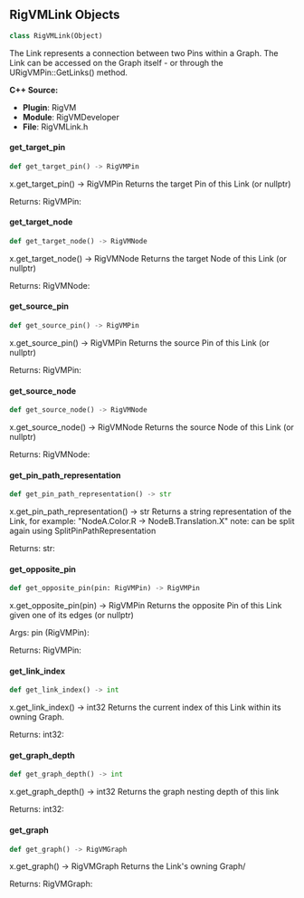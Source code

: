 ## RigVMLink Objects

```python
class RigVMLink(Object)
```

The Link represents a connection between two Pins
within a Graph. The Link can be accessed on the
Graph itself - or through the URigVMPin::GetLinks()
method.

**C++ Source:**

- **Plugin**: RigVM
- **Module**: RigVMDeveloper
- **File**: RigVMLink.h

<a id="unreal.RigVMLink.get_target_pin"></a>

#### get_target_pin

```python
def get_target_pin() -> RigVMPin
```

x.get_target_pin() -> RigVMPin
Returns the target Pin of this Link (or nullptr)

Returns:
    RigVMPin:

<a id="unreal.RigVMLink.get_target_node"></a>

#### get_target_node

```python
def get_target_node() -> RigVMNode
```

x.get_target_node() -> RigVMNode
Returns the target Node of this Link (or nullptr)

Returns:
    RigVMNode:

<a id="unreal.RigVMLink.get_source_pin"></a>

#### get_source_pin

```python
def get_source_pin() -> RigVMPin
```

x.get_source_pin() -> RigVMPin
Returns the source Pin of this Link (or nullptr)

Returns:
    RigVMPin:

<a id="unreal.RigVMLink.get_source_node"></a>

#### get_source_node

```python
def get_source_node() -> RigVMNode
```

x.get_source_node() -> RigVMNode
Returns the source Node of this Link (or nullptr)

Returns:
    RigVMNode:

<a id="unreal.RigVMLink.get_pin_path_representation"></a>

#### get_pin_path_representation

```python
def get_pin_path_representation() -> str
```

x.get_pin_path_representation() -> str
Returns a string representation of the Link,
for example: "NodeA.Color.R -> NodeB.Translation.X"
note: can be split again using SplitPinPathRepresentation

Returns:
    str:

<a id="unreal.RigVMLink.get_opposite_pin"></a>

#### get_opposite_pin

```python
def get_opposite_pin(pin: RigVMPin) -> RigVMPin
```

x.get_opposite_pin(pin) -> RigVMPin
Returns the opposite Pin of this Link given one of its edges (or nullptr)

Args:
    pin (RigVMPin): 

Returns:
    RigVMPin:

<a id="unreal.RigVMLink.get_link_index"></a>

#### get_link_index

```python
def get_link_index() -> int
```

x.get_link_index() -> int32
Returns the current index of this Link within its owning Graph.

Returns:
    int32:

<a id="unreal.RigVMLink.get_graph_depth"></a>

#### get_graph_depth

```python
def get_graph_depth() -> int
```

x.get_graph_depth() -> int32
Returns the graph nesting depth of this link

Returns:
    int32:

<a id="unreal.RigVMLink.get_graph"></a>

#### get_graph

```python
def get_graph() -> RigVMGraph
```

x.get_graph() -> RigVMGraph
Returns the Link's owning Graph/

Returns:
    RigVMGraph:

<a id="unreal.RigVMInjectionInfo"></a>